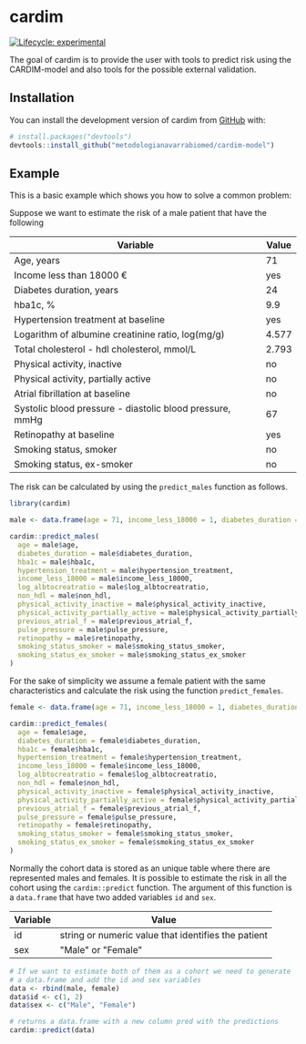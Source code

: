 
# cardim

<!-- badges: start -->
[![Lifecycle: experimental](https://img.shields.io/badge/lifecycle-experimental-orange.svg)](https://lifecycle.r-lib.org/articles/stages.html#experimental)
<!-- badges: end -->

The goal of cardim is to provide the user with tools to predict risk using the 
CARDIM-model and also tools for the possible external validation.

## Installation

You can install the development version of cardim from [GitHub](https://github.com/) with:

``` r
# install.packages("devtools")
devtools::install_github("metodologianavarrabiomed/cardim-model")
```

## Example

This is a basic example which shows you how to solve a common problem:

Suppose we want to estimate the risk of a male patient that have the following 

|Variable|Value|
|--------|-----|
| Age, years | $71$ |
| Income less than 18000 € | yes |
| Diabetes duration, years | $24$ |
| hba1c, % | $9.9$ |
| Hypertension treatment at baseline | yes |
| Logarithm of albumine creatinine ratio, log(mg/g) | $4.577$ |
| Total cholesterol - hdl cholesterol, mmol/L | $2.793$ |
| Physical activity, inactive | no |
| Physical activity, partially active | no |
| Atrial fibrillation at baseline | no |
| Systolic blood pressure - diastolic blood pressure, mmHg | $67$ |
| Retinopathy at baseline | yes |
| Smoking status, smoker | no |
| Smoking status, ex-smoker | no |

The risk can be calculated by using the `predict_males` function as follows.

``` r
library(cardim)

male <- data.frame(age = 71, income_less_18000 = 1, diabetes_duration = 24, hba1c = 9.9, hypertension_treatment = 1, log_albtocreatratio = 4.577, non_hdl = 2.793, physical_activity_inactive = 0, physical_activity_partially_active = 0, previous_atrial_f = 0, pulse_pressure = 67, retinopathy = 1, smoking_status_smoker = 0, smoking_status_ex_smoker = 0)

cardim::predict_males(
  age = male$age, 
  diabetes_duration = male$diabetes_duration, 
  hba1c = male$hba1c, 
  hypertension_treatment = male$hypertension_treatment,
  income_less_18000 = male$income_less_18000,
  log_albtocreatratio = male$log_albtocreatratio, 
  non_hdl = male$non_hdl,
  physical_activity_inactive = male$physical_activity_inactive, 
  physical_activity_partially_active = male$physical_activity_partially_active,
  previous_atrial_f = male$previous_atrial_f, 
  pulse_pressure = male$pulse_pressure,
  retinopathy = male$retinopathy,
  smoking_status_smoker = male$smoking_status_smoker,
  smoking_status_ex_smoker = male$smoking_status_ex_smoker
)
```

For the sake of simplicity we assume a female patient with the same characteristics and calculate the risk using the function `predict_females`.

``` r
female <- data.frame(age = 71, income_less_18000 = 1, diabetes_duration = 24, hba1c = 9.9, hypertension_treatment = 1, log_albtocreatratio = 4.577, non_hdl = 2.793, physical_activity_inactive = 0, physical_activity_partially_active = 0, previous_atrial_f = 0, pulse_pressure = 67, retinopathy = 1, smoking_status_smoker = 0, smoking_status_ex_smoker = 0)

cardim::predict_females(
  age = female$age, 
  diabetes_duration = female$diabetes_duration, 
  hba1c = female$hba1c, 
  hypertension_treatment = female$hypertension_treatment,
  income_less_18000 = female$income_less_18000,
  log_albtocreatratio = female$log_albtocreatratio, 
  non_hdl = female$non_hdl,
  physical_activity_inactive = female$physical_activity_inactive, 
  physical_activity_partially_active = female$physical_activity_partially_active,
  previous_atrial_f = female$previous_atrial_f, 
  pulse_pressure = female$pulse_pressure,
  retinopathy = female$retinopathy,
  smoking_status_smoker = female$smoking_status_smoker,
  smoking_status_ex_smoker = female$smoking_status_ex_smoker
)
```

Normally the cohort data is stored as an unique table where there are represented males and females. It is possible to estimate the risk in all the cohort using the `cardim::predict` function. The argument of this function is a `data.frame` that have two added variables `id` and `sex`. 

| Variable | Value |
|----------|-------|
| id | string or numeric value that identifies the patient |
| sex | "Male" or "Female" |

```r
# If we want to estimate both of them as a cohort we need to generate
# a data.frame and add the id and sex variables
data <- rbind(male, female)
data$id <- c(1, 2)
data$sex <- c("Male", "Female")

# returns a data.frame with a new column pred with the predictions
cardim::predict(data)
```
